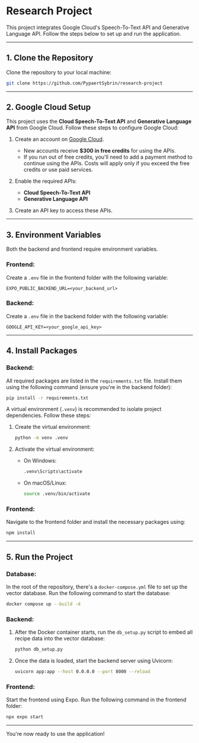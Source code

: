 # Research Project

This project integrates Google Cloud's Speech-To-Text API and Generative Language API. Follow the steps below to set up and run the application.

---

## 1. Clone the Repository

Clone the repository to your local machine:

```bash
git clone https://github.com/PypaertSybrin/research-project
```

---

## 2. Google Cloud Setup

This project uses the **Cloud Speech-To-Text API** and **Generative Language API** from Google Cloud. Follow these steps to configure Google Cloud:

1. Create an account on [Google Cloud](https://cloud.google.com/).  
   - New accounts receive **$300 in free credits** for using the APIs.
   - If you run out of free credits, you'll need to add a payment method to continue using the APIs. Costs will apply only if you exceed the free credits or use paid services.

2. Enable the required APIs:
   - **Cloud Speech-To-Text API**
   - **Generative Language API**

3. Create an API key to access these APIs.

---

## 3. Environment Variables

Both the backend and frontend require environment variables.

### Frontend:
Create a `.env` file in the frontend folder with the following variable:

```env
EXPO_PUBLIC_BACKEND_URL=<your_backend_url>
```

### Backend:
Create a `.env` file in the backend folder with the following variable:

```env
GOOGLE_API_KEY=<your_google_api_key>
```

---

## 4. Install Packages

### Backend:
All required packages are listed in the `requirements.txt` file. Install them using the following command (ensure you're in the backend folder):

```bash
pip install -r requirements.txt
```

A virtual environment (`.venv`) is recommended to isolate project dependencies. Follow these steps:

1. Create the virtual environment:

   ```bash
   python -m venv .venv
   ```

2. Activate the virtual environment:

   - On Windows:
     ```bash
     .venv\Scripts\activate
     ```
   - On macOS/Linux:
     ```bash
     source .venv/bin/activate
     ```

### Frontend:
Navigate to the frontend folder and install the necessary packages using:

```bash
npm install
```

---

## 5. Run the Project

### Database:
In the root of the repository, there's a `docker-compose.yml` file to set up the vector database. Run the following command to start the database:

```bash
docker compose up --build -d
```

### Backend:
1. After the Docker container starts, run the `db_setup.py` script to embed all recipe data into the vector database:

   ```bash
   python db_setup.py
   ```

2. Once the data is loaded, start the backend server using Uvicorn:

   ```bash
   uvicorn app:app --host 0.0.0.0 --port 8000 --reload
   ```

### Frontend:
Start the frontend using Expo. Run the following command in the frontend folder:

```bash
npx expo start
```

---

You're now ready to use the application!
